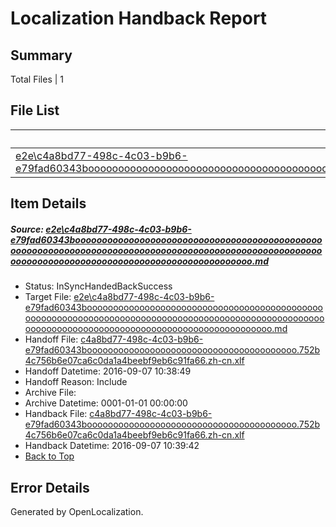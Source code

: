 # <a name='report-top'></a> Localization Handback Report

## Summary
 Total Files | 1

## File List
 Source File | Status | Details 
 ----------- | ------ | ------- 
 [e2e\c4a8bd77-498c-4c03-b9b6-e79fad60343booooooooooooooooooooooooooooooooooooooooooooooooooooooooooooooooooooooooooooooooooooooooooooooooooooooooooooooooooooooooooooooooooooooooooooooooooooo.md](https://github.com/OpenLocalizationTestOrg/ol-test0/blob/a801e3e34b788fb7a3ba40cb3c6445df1c4f5570/e2e/c4a8bd77-498c-4c03-b9b6-e79fad60343booooooooooooooooooooooooooooooooooooooooooooooooooooooooooooooooooooooooooooooooooooooooooooooooooooooooooooooooooooooooooooooooooooooooooooooooooooo.md) | InSyncHandedBackSuccess | [Details](#e384f5173075f14df42732602cc77351404b7f611)

## Item Details
##### <a name='e384f5173075f14df42732602cc77351404b7f611'></a> Source: [e2e\c4a8bd77-498c-4c03-b9b6-e79fad60343booooooooooooooooooooooooooooooooooooooooooooooooooooooooooooooooooooooooooooooooooooooooooooooooooooooooooooooooooooooooooooooooooooooooooooooooooooo.md](https://github.com/OpenLocalizationTestOrg/ol-test0/blob/a801e3e34b788fb7a3ba40cb3c6445df1c4f5570/e2e/c4a8bd77-498c-4c03-b9b6-e79fad60343booooooooooooooooooooooooooooooooooooooooooooooooooooooooooooooooooooooooooooooooooooooooooooooooooooooooooooooooooooooooooooooooooooooooooooooooooooo.md)
* Status: InSyncHandedBackSuccess
* Target File: [e2e\c4a8bd77-498c-4c03-b9b6-e79fad60343booooooooooooooooooooooooooooooooooooooooooooooooooooooooooooooooooooooooooooooooooooooooooooooooooooooooooooooooooooooooooooooooooooooooooooooooooooo.md](https://github.com/OpenLocalizationTestOrg/ol-test0-zhcn/blob/688a54812c9be8eef7319b314d33470f1420615d/e2e/c4a8bd77-498c-4c03-b9b6-e79fad60343booooooooooooooooooooooooooooooooooooooooooooooooooooooooooooooooooooooooooooooooooooooooooooooooooooooooooooooooooooooooooooooooooooooooooooooooooooo.md)
* Handoff File: [c4a8bd77-498c-4c03-b9b6-e79fad60343boooooooooooooooooooooooooooooooooooooooo.752b4c756b6e07ca6c0da1a4beebf9eb6c91fa66.zh-cn.xlf](https://github.com/OpenLocalizationTestOrg/ol-test0-handoff/blob/025e3c24bc54f07c74ffd1c10f2fd213a9abf6d6/ol-handoff/OpenLocalizationTestOrg/ol-test0-zhcn/ci/ht/c4a8bd77-498c-4c03-b9b6-e79fad60343boooooooooooooooooooooooooooooooooooooooo.752b4c756b6e07ca6c0da1a4beebf9eb6c91fa66.zh-cn.xlf)
* Handoff Datetime: 2016-09-07 10:38:49
* Handoff Reason: Include
* Archive File: 
* Archive Datetime: 0001-01-01 00:00:00
* Handback File: [c4a8bd77-498c-4c03-b9b6-e79fad60343boooooooooooooooooooooooooooooooooooooooo.752b4c756b6e07ca6c0da1a4beebf9eb6c91fa66.zh-cn.xlf](https://github.com/OpenLocalizationTestOrg/ol-test0-handback/blob/2f739813e6b91fc04debdf67eba4f978f9882e16/ol-handback/OpenLocalizationTestOrg/ol-test0-zhcn/ci/ht/c4a8bd77-498c-4c03-b9b6-e79fad60343boooooooooooooooooooooooooooooooooooooooo.752b4c756b6e07ca6c0da1a4beebf9eb6c91fa66.zh-cn.xlf)
* Handback Datetime: 2016-09-07 10:39:42
* [Back to Top](#report-top)


## Error Details

Generated by OpenLocalization.
